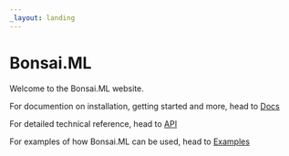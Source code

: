 ```yaml
---
_layout: landing
---
```

# Bonsai.ML

Welcome to the Bonsai.ML website.

For documention on installation, getting started and more, head to [Docs](articles/introduction.md)

For detailed technical reference, head to [API](api/Bonsai.ML.LinearDynamicalSystems.yml)

For examples of how Bonsai.ML can be used, head to [Examples](~/examples/README.md)
